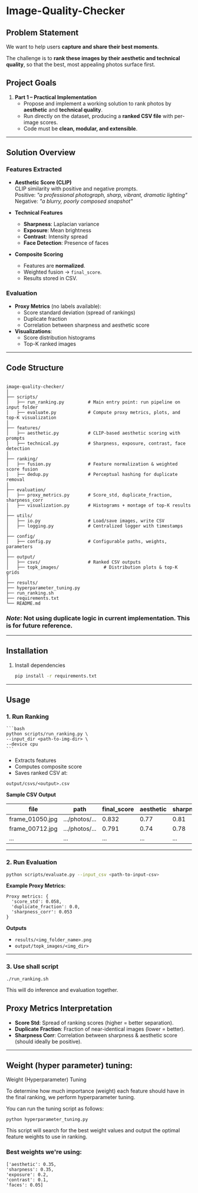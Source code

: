 # Image-Quality-Checker

## Problem Statement
We want to help users **capture and share their best moments**.  

The challenge is to **rank these images by their aesthetic and technical quality**, so that the best, most appealing photos surface first.

## Project Goals
1. **Part 1 – Practical Implementation**
   - Propose and implement a working solution to rank photos by **aesthetic** and **technical quality**.
   - Run directly on the dataset, producing a **ranked CSV file** with per-image scores.
   - Code must be **clean, modular, and extensible**.
---

## Solution Overview

### Features Extracted
- **Aesthetic Score (CLIP)**  
  CLIP similarity with positive and negative prompts.  
  Positive: *"a professional photograph, sharp, vibrant, dramatic lighting"*  
  Negative: *"a blurry, poorly composed snapshot"*  

- **Technical Features**
  - **Sharpness**: Laplacian variance
  - **Exposure**: Mean brightness
  - **Contrast**: Intensity spread
  - **Face Detection**: Presence of faces

- **Composite Scoring**
  - Features are **normalized**.
  - Weighted fusion → `final_score`.
  - Results stored in CSV.

### Evaluation
- **Proxy Metrics** (no labels available):
  - Score standard deviation (spread of rankings)
  - Duplicate fraction
  - Correlation between sharpness and aesthetic score
- **Visualizations**:
  - Score distribution histograms
  - Top-K ranked images

---

## Code Structure

```

image-quality-checker/
│
├── scripts/
│   ├── run_ranking.py         # Main entry point: run pipeline on input folder
│   ├── evaluate.py            # Compute proxy metrics, plots, and top-K visualization
│
├── features/
│   ├── aesthetic.py           # CLIP-based aesthetic scoring with prompts
│   ├── technical.py           # Sharpness, exposure, contrast, face detection
│
├── ranking/
│   ├── fusion.py              # Feature normalization & weighted score fusion
│   ├── dedup.py               # Perceptual hashing for duplicate removal
│
├── evaluation/
│   ├── proxy_metrics.py       # Score_std, duplicate_fraction, sharpness_corr
│   ├── visualization.py       # Histograms + montage of top-K results
│
├── utils/
│   ├── io.py                  # Load/save images, write CSV
│   ├── logging.py             # Centralized logger with timestamps
│
├── config/
│   ├── config.py              # Configurable paths, weights, parameters
│
├── output/
│   ├── csvs/                  # Ranked CSV outputs
│   ├── topk_images/                 # Distribution plots & top-K grids
│
├── results/
├── hyperparameter_tuning.py
├── run_ranking.sh
├── requirements.txt
└── README.md

````
### *Note*: Not using duplicate logic in current implementation. This is for future reference.
---

## Installation

1. Install dependencies

   ```bash
   pip install -r requirements.txt
   ```
---

## Usage

### 1. Run Ranking

    ```bash
    python scripts/run_ranking.py \
    --input_dir <path-to-img-dir> \
    --device cpu
    ```

* Extracts features
* Computes composite score
* Saves ranked CSV at:

```
output/csvs/<output>.csv
```

**Sample CSV Output**

| file            | path                      | final_score | aesthetic | sharpness_norm | exposure_norm | contrast_norm | face_present |
| --------------- | ------------------------- | ----------- | --------- | -------------- | ------------- | ------------- | ------------ |
| frame_01050.jpg | .../photos/... | 0.832       | 0.77      | 0.81           | 0.72          | 0.69          | 1            |
| frame_00712.jpg | .../photos/... | 0.791       | 0.74      | 0.78           | 0.66          | 0.71          | 0            |
| ...             | ...                       | ...         | ...       | ...            | ...           | ...           | ...          |

---

### 2. Run Evaluation

```bash
python scripts/evaluate.py --input_csv <path-to-input-csv>
```

**Example Proxy Metrics:**

```
Proxy metrics: {
  'score_std': 0.058,
  'duplicate_fraction': 0.0,
  'sharpness_corr': 0.053
}
```

**Outputs**

* `results/<img_folder_name>.png`
* `output/topk_images/<img_dir>`

---

### 3. Use shall script

```
./run_ranking.sh
```

This will do inference and evaluation together.

## Proxy Metrics Interpretation

* **Score Std**: Spread of ranking scores (higher = better separation).
* **Duplicate Fraction**: Fraction of near-identical images (lower = better).
* **Sharpness Corr**: Correlation between sharpness & aesthetic score (should ideally be positive).

---

## Weight (hyper parameter) tuning:

Weight (Hyperparameter) Tuning

To determine how much importance (weight) each feature should have in the final ranking, we perform hyperparameter tuning.

You can run the tuning script as follows:
```
python hyperparameter_tuning.py
```
This script will search for the best weight values and output the optimal feature weights to use in ranking.

### Best weights we're using:
```
['aesthetic': 0.35,
'sharpness': 0.35,
'exposure': 0.2,
'contrast': 0.1,
'faces': 0.05]
```
